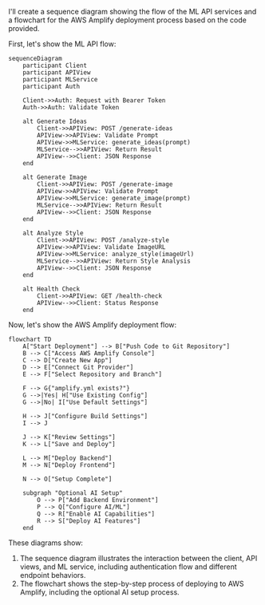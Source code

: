 I'll create a sequence diagram showing the flow of the ML API services and a flowchart for the AWS Amplify deployment process based on the code provided.

First, let's show the ML API flow:


```mermaid
sequenceDiagram
    participant Client
    participant APIView
    participant MLService
    participant Auth
    
    Client->>Auth: Request with Bearer Token
    Auth->>Auth: Validate Token
    
    alt Generate Ideas
        Client->>APIView: POST /generate-ideas
        APIView->>APIView: Validate Prompt
        APIView->>MLService: generate_ideas(prompt)
        MLService-->>APIView: Return Result
        APIView-->>Client: JSON Response
    end

    alt Generate Image
        Client->>APIView: POST /generate-image
        APIView->>APIView: Validate Prompt
        APIView->>MLService: generate_image(prompt)
        MLService-->>APIView: Return Result
        APIView-->>Client: JSON Response
    end

    alt Analyze Style
        Client->>APIView: POST /analyze-style
        APIView->>APIView: Validate ImageURL
        APIView->>MLService: analyze_style(imageUrl)
        MLService-->>APIView: Return Style Analysis
        APIView-->>Client: JSON Response
    end

    alt Health Check
        Client->>APIView: GET /health-check
        APIView-->>Client: Status Response
    end
```
Now, let's show the AWS Amplify deployment flow:


```mermaid
flowchart TD
    A["Start Deployment"] --> B["Push Code to Git Repository"]
    B --> C["Access AWS Amplify Console"]
    C --> D["Create New App"]
    D --> E["Connect Git Provider"]
    E --> F["Select Repository and Branch"]
    
    F --> G{"amplify.yml exists?"}
    G -->|Yes| H["Use Existing Config"]
    G -->|No| I["Use Default Settings"]
    
    H --> J["Configure Build Settings"]
    I --> J
    
    J --> K["Review Settings"]
    K --> L["Save and Deploy"]
    
    L --> M["Deploy Backend"]
    M --> N["Deploy Frontend"]
    
    N --> O["Setup Complete"]
    
    subgraph "Optional AI Setup"
        O --> P["Add Backend Environment"]
        P --> Q["Configure AI/ML"]
        Q --> R["Enable AI Capabilities"]
        R --> S["Deploy AI Features"]
    end
```
These diagrams show:
1. The sequence diagram illustrates the interaction between the client, API views, and ML service, including authentication flow and different endpoint behaviors.
2. The flowchart shows the step-by-step process of deploying to AWS Amplify, including the optional AI setup process.

[//]: # (This content was generated by AppMap Navie.)
[//]: # (messageId: 56b4ac8b-dd35-4af4-a843-346d900efe10)
[//]: # (threadId: e9200397-98bf-4b46-ac09-d4c1a0faf26d)
